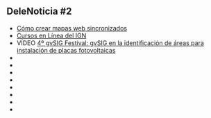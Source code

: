 ## DeleNoticia #2

* [Cómo crear mapas web sincronizados](https://mappinggis.com/2018/11/como-crear-mapas-web-sincronizados)
* [Cursos en Línea del IGN](http://cursos.ign.es/)
* VÍDEO [4º gvSIG Festival: gvSIG en la identificación de áreas para instalación de placas fotovoltaicas](https://youtu.be/bXbSVdJS_ts)
* []()
* []()
* []()
* []()
* []()
* []()
* []()
* []()
